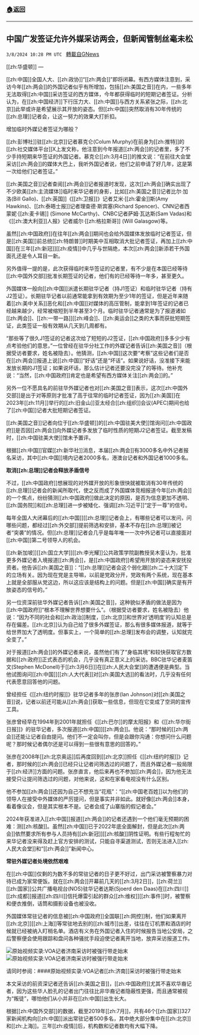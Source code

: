 ###  [:house:返回](README.md)
---


## 中国广发签证允许外媒采访两会，但新闻管制丝毫未松
`3/8/2024 10:28 PM UTC ` [轉載自GNews](https://gnews.org/articles/2378404)

[[zh:华盛顿]] — 

[[zh:中国]]全国人大、[[zh:政协]]“[[zh:两会]]”即将闭幕。有西方媒体注意到，采访今年[[zh:两会]]的外国记者似乎有所增加，包括[[zh:美国之音]]在内，一些多年无法取得[[zh:中国]]采访签证的西方媒体，今年都获得临时的短期记者签证。分析认为，在[[zh:中国经济]]下行压力大、[[zh:中国]]与西方关系紧张之际，[[zh:北京]]此举或许是希望展示其开放的姿态。但[[zh:中国]]突然取消有30年传统的[[zh:总理]]记者会，让这一努力的效果大打折扣。

增加临时外媒记者签证为哪般？

[[zh:彭博社]]驻[[zh:北京]]记者慕克仑(Colum Murphy)在前身为[[zh:推特]]的[[zh:社交媒体平台]]X上发文称，他注意到今年报道[[zh:两会]]的记者里，多了不少手持短期来华签证的外国记者。慕克仑[[zh:3月4日]]的推文说：“在前往大会堂采访[[zh:两会]]的媒体大巴上，我听外国记者说，他们之前申请了好几年，这是第一次给他们记者签证。”

[[zh:美国之音]]记者查阅[[zh:两会]]记者报道时发现，这次[[zh:两会]]确实出现了不少欧美[[zh:主流媒体]]临时来华记者的身影，比如[[zh:美国之音]]记者比尔·加洛(Bill Gallo)、[[zh:英国]]《[[zh:卫报]]》记者艾米·[[zh:霍金]]斯(Amy Hawkins)、[[zh:泰晤士报]]记者理查德·斯宾塞(Richard Spencer)、CNN记者西蒙妮·[[zh:麦卡锡]] (Simone McCarthy)、CNBC记者萨姆·瓦达斯(Sam Vadas)和《[[zh:澳大利亚]]人报》记者威尔·[[zh:格拉斯哥]] (Will Galasgow)等。

虽然[[zh:中国政府]]在往年[[zh:两会]]期间也会给外国媒体发放临时记者签证，但是[[zh:美国]]前总统[[zh:特朗普]]时期美中互相取消大批记者签证，再加上[[zh:中国]]在三年[[zh:新冠]][[zh:疫情]]中几乎与世隔绝，本次[[zh:两会]]新添若干外国面孔还是令人耳目一新。

另外值得一提的是，此次获得临时来华签证的记者里，有不少是在本国已经等待[[zh:中国外交部]]批准长期签证的记者，他们有的已经等待一年多，甚至更久。

外国媒体一般向[[zh:中国]]派遣长期驻华记者（持J1签证）和临时驻华记者（持有J2签证）。长期驻华记者以前通常能拿到有效期为至少1年的签证，但是近年来随着[[zh:美中关系]]恶化和[[zh:中国]]对媒体的高压管制，能拿到1年签证的记者已经越来越少，经常被缩短到半年甚至3个月。临时驻华记者通常是为了报道诸如[[zh:两会]]、[[zh:一带一路]][[zh:峰会]]、[[zh:奥运会]]之类的大事而获批短期签证，此类签证一般有效期从几天到几周都有。

“那些等了很久J1签证的记者这次给了短短的J2签证，[[zh:中国政府]]多多少少有点考验他们的意思，”一位曾经在驻华分社工作的外媒记者告诉[[zh:美国之音]]（根据受访者要求，姓名被隐去）。他猜测，[[zh:中国]]这次要“考察”这些记者们是否在[[zh:两会]]报道上说[[zh:中国]]“好话”还是“坏话”。如果说好话，没准接下来能发放长期的J1签证；如果说坏话，那么估计记者还要没完没了的等待。他补充说：“当然，[[zh:中国政府]]肯定也是希望有西方媒体关注[[zh:两会]]的。”

另外一位不愿具名的前驻华外媒记者也对[[zh:美国之音]]表示，这次[[zh:中国外交部]]是出于对等原则才批准了高于往常的临时记者签证，因为[[zh:美国]]在2023年[[zh:11月]]举行的[[zh:旧金山]]亚太经合[[zh:组织]]会议(APEC)期间也给了[[zh:中国]]记者大批短期记者签证。

[[zh:美国之音]]记者向位于[[zh:华盛顿]]的[[zh:中国驻美大使]]馆询问[[zh:中国政府]]是否因[[zh:两会]]向外媒记者多发放了临时性质的短期J2记者签证。截至发稿时，[[zh:中国驻美大使]]馆未予置评。

根据[[zh:中国]]官媒[[zh:新华社]]消息，本届[[zh:两会]]有3000多名中外记者报名采访，其中[[zh:中国]]境内记者2000多名，港澳台记者和外国记者1000多名。

**取消[[zh:总理]]记者会释放矛盾信号**

不过，[[zh:中国政府]]想展现的对外媒开放的形象很快就被取消有30年传统的[[zh:总理]]记者会的新闻所取代，使之反而成了外国媒体竞相报道今年[[zh:两会]]的一个焦点，纷纷猜测[[zh:中国政府]]做此决定的原因，是否为信息更加不透明、[[zh:国务院]]和[[zh:总理]]进一步被矮化、强调[[zh:习近平]]“定于一尊”的信号。

每年全国人大闭幕后的[[zh:中国]][[zh:总理]]记者会上，有哪些记者可以发问，问哪些问题，都经过[[zh:外交部]]提前筛选和安排，基本不存在[[zh:总理]]被记者“突袭”的情况。但[[zh:总理]]记者会几乎是每年唯一一次中外记者可以直接面对[[zh:中国]]第二号领导人的机会。

[[zh:新加坡]][[zh:国立大学]][[zh:李光耀]]公共政策学院副教授吴木銮认为，批准更多外媒记者入境报道[[zh:两会]]，是[[zh:中国政府]]希望用开放的姿态来安抚投资者。他告诉[[zh:美国之音]]：“[[zh:总理]]记者会这个弱化跟[[zh:二十大]]定下的立场有关。因为现在党是主导嘛，以前是党政分开，党政有两个系统，现在基本上就是全部服从党这边，所以这应该是结构上的问题。但是[[zh:中国]]确实是有开放姿态的信号的。”

另一位资深前驻华外媒记者告诉[[zh:美国之音]]，这种貌似矛盾的做法是因为[[zh:中国政府]]“根本不理解世界想要什么”。（根据受访者要求，姓名被隐去）他说：“因为不同的社会和[[zh:政治]]制度，[[zh:北京]]和世界对‘透明度’的认知总是存在偏差。[[zh:北京]]认为自己给了很多外媒签证，那么有很多媒体报道，就等于给世界加大了透明度。但事实上，一个简单的[[zh:总理]]发布会的调整，认知就完全变了。”

对于报道[[zh:两会]]的外媒记者来说，虽然他们有了“身临其境”和较快获取官方数据和[[zh:政府]]正式表态的机会，几乎没有真正意义上的采访。BBC驻华记者麦笛文(Stephen McDonell)于[[zh:3月6日]]在[[zh:人民大会堂]]的遭遇便是典型。当他试图询问[[zh:中国]][[zh:人大代表]]对[[zh:美国大选]]的看法时，几乎没有任何代表愿意回答他的问题。

曾经担任《[[zh:纽约时报]]》驻华记者多年的张彦(Ian Johnson)对[[zh:美国之音]]说，记者以前还可能从[[zh:两会]]获取一些信息，但现在它变成了空洞的宣传工具。

张彦曾经早在1994年到2001年就担任《[[zh:巴尔]]的摩太阳报》和《[[zh:华尔街日报]]》的驻华记者，多次报道[[zh:中国]][[zh:两会]]。他说：“那时候的[[zh:两会]]还能让记者自由提问。他们不一定会叫你，但是会跟你沟通：你想问什么问题呢？那时候记者偶尔还是可以得到一些很有意思的回答的。”

张彦在2008年[[zh:北京奥运]]后再度回到[[zh:北京]]担任《[[zh:纽约时报]]》记者，那时候的[[zh:两会]]已经只让记者问筛选过的问题了，而且外媒记者一般局限于[[zh:经济]]方面的问题。张彦直言，他后来再也不参加[[zh:两会]]，因为他无法接受只让提问筛选过的问题，对他来说，这和在家看电视没有什么区别。

他不参加[[zh:两会]]还因为自己不想充当“花瓶”：“[[zh:中国老百姓]]以为他们的领导人在接受中外媒体的严厉提问，但是事实并非如此。就好像[[zh:两会]]本身，看着像议会，但是其实根本不是。记者会成了山寨版的假记者会。”

2024年获准进入[[zh:中国]]报道[[zh:两会]]的记者还遇到一个他们毫无预期的困难：测[[zh:核酸]]。虽然[[zh:中国]]已于2022年底全面解封，但是此次[[zh:两会]]依然要求所有参与人员持有[[zh:新冠]][[zh:核酸]]阴性证明。有些行程匆忙的来华记者没来得及赶上官方安排的测试，只能自寻渠道测试，否则无法进入[[zh:人民大会堂]]和“[[zh:两会]]”新闻中心。

**常驻外媒记者处境依然艰难**

在[[zh:中国]]仅剩的为数不多的常驻记者的日子更不好过，出门采访被警察暴力对待已成为家常便饭。就在[[zh:两会]]开幕前几天的[[zh:3月2日]]，[[zh:荷兰]][[zh:国家]]公共广播电视台(NOS)驻华记者达斯(Sjoerd den Daas)在[[zh:四川]][[zh:成都]]报道[[zh:四川]]信托爆雷引起的群众[[zh:维权]][[zh:事件]]时，被警察和便衣推倒，话筒和摄影设备也被没收。

外国媒体常驻记者的信息被[[zh:中国政府]]全国联[[zh:网控]]制，他们如果离开[[zh:北京]][[zh:上海]]等常驻地去别的[[zh:城市]]出差，往往在订机票和酒店的时候就已经被纳入盯梢名单。酒店有义务在外国记者入住的时候报告当地公安局，之后警察便会使用跟踪和盘问各种骚扰手段迫使记者离开当地，放弃采访报道工作。

![原始视频实录:VOA记者济南采访时被强行带走始末](https://gdb.voanews.com/f01d8863-5bc5-4b6e-90cf-be7e67db35e0_tv_b1_w100_r1.jpg "原始视频实录:VOA记者济南采访时被强行带走始末") ![原始视频实录:VOA记者济南采访时被强行带走始末](https://gdb.voanews.com/f01d8863-5bc5-4b6e-90cf-be7e67db35e0_tv_b1_w100_r1.jpg "原始视频实录:VOA记者济南采访时被强行带走始末")

请同时参阅：####原始视频实录:VOA记者[[zh:济南]]采访时被强行带走始末

本文采访的前资深记者还告诉[[zh:美国之音]]，[[zh:中国政府]]尤其不喜欢华裔记者，因为这些华人脸孔的记者出门往往比非华裔记者隐蔽性更强，而且通常被视为“叛徒”，哪怕他们从小并非在[[zh:中国]]出生长大。

根据[[zh:中国外交部]]的数据，截至2019年[[zh:7月]]，共有46个[[zh:国家]]327家新闻机构向[[zh:中国]]派出常驻记者500多名，其中绝大部分集中在[[zh:北京]]和[[zh:上海]]。三年[[zh:疫情]]后，机构数和记者数均有大幅下降。
